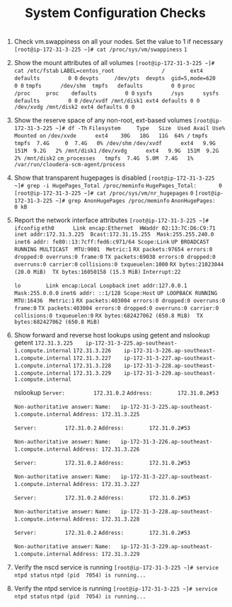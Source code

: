 # <center>System Configuration Checks 
# <center> 

1. Check vm.swappiness on all your nodes. Set the value to 1 if necessary
`[root@ip-172-31-3-225 ~]# cat /proc/sys/vm/swappiness`
`1`

2. Show the mount attributes of all volumes
	`[root@ip-172-31-3-225 ~]# cat /etc/fstab`
	`LABEL=centos_root               /        ext4      defaults         0 0`
	`devpts     /dev/pts  devpts  gid=5,mode=620   0 0`
	`tmpfs      /dev/shm  tmpfs   defaults         0 0`
	`proc       /proc     proc    defaults         0 0`
	`sysfs      /sys      sysfs   defaults         0 0`
	`/dev/xvdf /mnt/disk1 ext4 defaults 0 0`
	`/dev/xvdg /mnt/disk2 ext4 defaults 0 0`

3. Show the reserve space of any non-root, ext-based volumes
	`[root@ip-172-31-3-225 ~]# df -Th`
	`Filesystem     Type   Size  Used Avail Use% Mounted on`
	`/dev/xvde      ext4    30G   18G   11G  64% /`
	`tmpfs          tmpfs  7.4G     0  7.4G   0% /dev/shm`
	`/dev/xvdf      ext4   9.9G  151M  9.2G   2% /mnt/disk1`
	`/dev/xvdg      ext4   9.9G  151M  9.2G   2% /mnt/disk2`
	`cm_processes   tmpfs  7.4G  5.0M  7.4G   1% /var/run/cloudera-scm-agent/process`

4. Show that transparent hugepages is disabled
	`[root@ip-172-31-3-225 ~]# grep -i HugePages_Total /proc/meminfo`
	`HugePages_Total:       0`
	`[root@ip-172-31-3-225 ~]# cat /proc/sys/vm/nr_hugepages`
	`0`
	`[root@ip-172-31-3-225 ~]# grep AnonHugePages /proc/meminfo`
	`AnonHugePages:         0 kB`

5. Report the network interface attributes
	`[root@ip-172-31-3-225 ~]# ifconfig`
	`eth0      Link encap:Ethernet  HWaddr 02:13:7C:D6:C9:71`
          `inet addr:172.31.3.225  Bcast:172.31.15.255  Mask:255.255.240.0`
          `inet6 addr: fe80::13:7cff:fed6:c971/64 Scope:Link`
          `UP BROADCAST RUNNING MULTICAST  MTU:9001  Metric:1`
          `RX packets:97654 errors:0 dropped:0 overruns:0 frame:0`
          `TX packets:69038 errors:0 dropped:0 overruns:0 carrier:0`
          `collisions:0 txqueuelen:1000`
          `RX bytes:21023044 (20.0 MiB)  TX bytes:16050158 (15.3 MiB)`
          `Interrupt:22`

	`lo        Link encap:Local Loopback`
          `inet addr:127.0.0.1  Mask:255.0.0.0`
          `inet6 addr: ::1/128 Scope:Host`
          `UP LOOPBACK RUNNING  MTU:16436  Metric:1`
          `RX packets:403004 errors:0 dropped:0 overruns:0 frame:0`
          `TX packets:403004 errors:0 dropped:0 overruns:0 carrier:0`
          `collisions:0 txqueuelen:0`
          `RX bytes:682427062 (650.8 MiB)  TX bytes:682427062 (650.8 MiB)`

6. Show forward and reverse host lookups using getent and nslookup
	getent
	`172.31.3.225    ip-172-31-3-225.ap-southeast-1.compute.internal`
	`172.31.3.226    ip-172-31-3-226.ap-southeast-1.compute.internal`
	`172.31.3.227    ip-172-31-3-227.ap-southeast-1.compute.internal`
	`172.31.3.228    ip-172-31-3-228.ap-southeast-1.compute.internal`
	`172.31.3.229    ip-172-31-3-229.ap-southeast-1.compute.internal`
	
	nslookup
	`Server:         172.31.0.2`
	`Address:        172.31.0.2#53`

	`Non-authoritative answer:`
	`Name:   ip-172-31-3-225.ap-southeast-1.compute.internal`
	`Address: 172.31.3.225`

	`Server:         172.31.0.2`
	`Address:        172.31.0.2#53`

	`Non-authoritative answer:`
	`Name:   ip-172-31-3-226.ap-southeast-1.compute.internal`
	`Address: 172.31.3.226`

	`Server:         172.31.0.2`
	`Address:        172.31.0.2#53`

	`Non-authoritative answer:`
	`Name:   ip-172-31-3-227.ap-southeast-1.compute.internal`
	`Address: 172.31.3.227`

	`Server:         172.31.0.2`
	`Address:        172.31.0.2#53`

	`Non-authoritative answer:`
	`Name:   ip-172-31-3-228.ap-southeast-1.compute.internal`
	`Address: 172.31.3.228`

	`Server:         172.31.0.2`
	`Address:        172.31.0.2#53`

	`Non-authoritative answer:`
	`Name:   ip-172-31-3-229.ap-southeast-1.compute.internal`
	`Address: 172.31.3.229`

7. Verify the nscd service is running
	`[root@ip-172-31-3-225 ~]# service ntpd status`
	`ntpd (pid  7054) is running...`

8. Verify the ntpd service is running
	`[root@ip-172-31-3-225 ~]# service ntpd status`
	`ntpd (pid  7054) is running...`